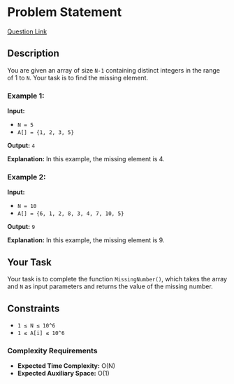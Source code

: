 # Problem Statement
[Question Link](https://practice.geeksforgeeks.org/problems/missing-number-in-array1416/1?page=1&sprint=ca8ae412173dbd8346c26a0295d098fd&sortBy=difficulty)
## Description

You are given an array of size `N-1` containing distinct integers in the range of 1 to `N`. Your task is to find the missing element.

### Example 1:

**Input:**
- `N = 5`
- `A[] = {1, 2, 3, 5}`

**Output:** `4`

**Explanation:** In this example, the missing element is 4.

### Example 2:

**Input:**
- `N = 10`
- `A[] = {6, 1, 2, 8, 3, 4, 7, 10, 5}`

**Output:** `9`

**Explanation:** In this example, the missing element is 9.

## Your Task

Your task is to complete the function `MissingNumber()`, which takes the array and `N` as input parameters and returns the value of the missing number.

## Constraints

- `1 ≤ N ≤ 10^6`
- `1 ≤ A[i] ≤ 10^6`

### Complexity Requirements

- **Expected Time Complexity:** O(N)
- **Expected Auxiliary Space:** O(1)
